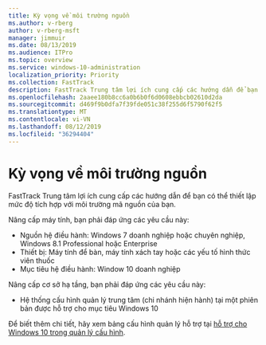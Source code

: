 ```yaml
---
title: Kỳ vọng về môi trường nguồn
ms.author: v-rberg
author: v-rberg-msft
manager: jimmuir
ms.date: 08/13/2019
ms.audience: ITPro
ms.topic: overview
ms.service: windows-10-administration
localization_priority: Priority
ms.collection: FastTrack
description: FastTrack Trung tâm lợi ích cung cấp các hướng dẫn để bạn có thể thiết lập mức độ tích hợp với môi trường mã nguồn của bạn cho việc triển khai Windows 10.
ms.openlocfilehash: 2aaee180b8cc6a0b6b0f6d0608ebbcb02610d2da
ms.sourcegitcommit: d469f9b0dfa7f39fde051c38f255d6f5790f62f5
ms.translationtype: MT
ms.contentlocale: vi-VN
ms.lasthandoff: 08/12/2019
ms.locfileid: "36294404"
---
```

# <a name="source-environment-expectations"></a>Kỳ vọng về môi trường nguồn

FastTrack Trung tâm lợi ích cung cấp các hướng dẫn để bạn có thể thiết lập mức độ tích hợp với môi trường mã nguồn của bạn.
  
Nâng cấp máy tính, bạn phải đáp ứng các yêu cầu này:

- Nguồn hệ điều hành: Windows 7 doanh nghiệp hoặc chuyên nghiệp, Windows 8.1 Professional hoặc Enterprise
- Thiết bị: Máy tính để bàn, máy tính xách tay hoặc các yếu tố hình thức viên thuốc
- Mục tiêu hệ điều hành: Window 10 doanh nghiệp

Nâng cấp cơ sở hạ tầng, bạn phải đáp ứng các yêu cầu này:   

- Hệ thống cấu hình quản lý trung tâm (chi nhánh hiện hành) tại một phiên bản được hỗ trợ cho mục tiêu Windows 10

Để biết thêm chi tiết, hãy xem bảng cấu hình quản lý hỗ trợ tại [hỗ trợ cho Windows 10 trong quản lý cấu hình](https://docs.microsoft.com/sccm/core/plan-design/configs/support-for-windows-10).
  

 